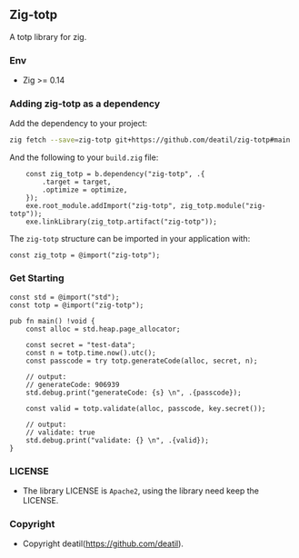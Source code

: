 ## Zig-totp 

A totp library for zig.


### Env

 - Zig >= 0.14


### Adding zig-totp as a dependency

Add the dependency to your project:

```sh
zig fetch --save=zig-totp git+https://github.com/deatil/zig-totp#main
```

And the following to your `build.zig` file:

```zig
    const zig_totp = b.dependency("zig-totp", .{
        .target = target,
        .optimize = optimize,
    });
    exe.root_module.addImport("zig-totp", zig_totp.module("zig-totp"));
    exe.linkLibrary(zig_totp.artifact("zig-totp"));
```

The `zig-totp` structure can be imported in your application with:

```zig
const zig_totp = @import("zig-totp");
```


### Get Starting

~~~zig
const std = @import("std");
const totp = @import("zig-totp");

pub fn main() !void {
    const alloc = std.heap.page_allocator;

    const secret = "test-data";
    const n = totp.time.now().utc();
    const passcode = try totp.generateCode(alloc, secret, n);
    
    // output: 
    // generateCode: 906939
    std.debug.print("generateCode: {s} \n", .{passcode});

    const valid = totp.validate(alloc, passcode, key.secret());
    
    // output: 
    // validate: true
    std.debug.print("validate: {} \n", .{valid});
}
~~~


### LICENSE

*  The library LICENSE is `Apache2`, using the library need keep the LICENSE.


### Copyright

*  Copyright deatil(https://github.com/deatil).
